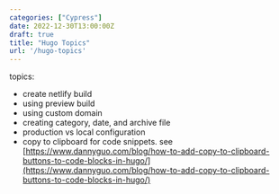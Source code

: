 ```yaml
---
categories: ["Cypress"]
date: 2022-12-30T13:00:00Z
draft: true
title: "Hugo Topics"
url: '/hugo-topics'
---
```


topics:

* create netlify build
* using preview build
* using custom domain
* creating category, date, and archive file
* production vs local configuration
* copy to clipboard for code snippets.   see [https://www.dannyguo.com/blog/how-to-add-copy-to-clipboard-buttons-to-code-blocks-in-hugo/](https://www.dannyguo.com/blog/how-to-add-copy-to-clipboard-buttons-to-code-blocks-in-hugo/)

<!--more-->

